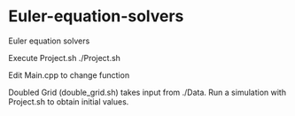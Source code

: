 # Euler-equation-solvers
Euler equation solvers

Execute Project.sh
./Project.sh

Edit Main.cpp to change function

Doubled Grid (double_grid.sh) takes input from ./Data. Run a simulation with Project.sh to obtain initial values.
